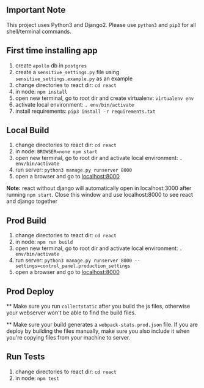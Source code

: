 ## Important Note

   This project uses Python3 and Django2.  Please use `python3` and `pip3` for all shell/terminal commands.


## First time installing app
   1. create `apollo` db in `postgres`
   2. create a `sensitive_settings.py` file using `sensitive_settings.example.py` as an example
   3. change directories to react dir: `cd react`
   4. in node: `npm install`
   5. open new terminal, go to root dir and create virtualenv: `virtualenv env`
   6. activate local environment: `. env/bin/activate`
   7. install requirements: `pip3 install -r requirements.txt`

## Local Build
   1. change directories to react dir: `cd react`
   2. in node: `BROWSER=none npm start`
   3. open new terminal, go to root dir and activate local environment: `. env/bin/activate`
   4. run server: `python3 manage.py runserver 8000`
   5. open a browser and go to [localhost:8000](http://localhost:8000/)
   
   **Note:** react without django will automatically open in localhost:3000 after running `npm start`.
       Close this window and use localhost:8000 to see react and django together


## Prod Build
   1. change directories to react dir: `cd react`
   2. in node: `npm run build`
   3. open new terminal, go to root dir and activate local environment: `. env/bin/activate`
   4. run server: `python3 manage.py runserver 8000 --settings=control_panel.production_settings`
   5. open a browser and go to [localhost:8000](http://localhost:8000/)
    

## Prod Deploy
   ** Make sure you run `collectstatic` after you build the js files, 
       otherwise your webserver won't be able to find the build files.
       
   ** Make sure your build generates a `webpack-stats.prod.json` file. 
       If you are deploy by building the files manually, make sure you also 
       include it when you're copying files from your machine to server.


## Run Tests
   1. change directories to react dir: `cd react`
   2. in node: `npm test`


